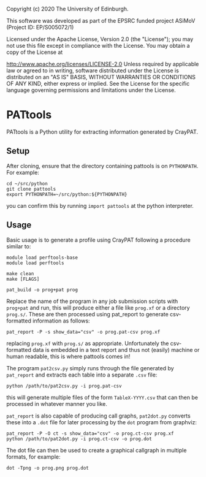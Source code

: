 Copyright (c) 2020 The University of Edinburgh.

This software was developed as part of the
EPSRC funded project ASiMoV (Project ID: EP/S005072/1)

Licensed under the Apache License, Version 2.0 (the "License"); you may not use this file except in
compliance with the License. You may obtain a copy of the License at

http://www.apache.org/licenses/LICENSE-2.0
Unless required by applicable law or agreed to in writing, software distributed under the License is
distributed on an "AS IS" BASIS, WITHOUT WARRANTIES OR CONDITIONS OF ANY KIND, either express or
implied. See the License for the specific language governing permissions and limitations under the
License.

# PATtools

PATtools is a Python utility for extracting information generated by CrayPAT.

## Setup

After cloning, ensure that the directory containing pattools is on `PYTHONPATH`.
For example:

```
cd ~/src/python
git clone pattools
export PYTHONPATH=~/src/python:${PYTHONPATH}
```

you can confirm this by running `import pattools` at the python interpreter.

## Usage

Basic usage is to generate a profile using CrayPAT following a procedure similar to:

```
module load perftools-base
module load perftools

make clean
make [FLAGS]

pat_build -o prog+pat prog
```

Replace the name of the program in any job submission scripts with `prog+pat` and run, this will
produce either a file like `prog.xf` or a directory `prog.s/`.
These are then processed using pat_report to generate csv-formatted information as follows:

```
pat_report -P -s show_data="csv" -o prog.pat-csv prog.xf
```

replacing `prog.xf` with `prog.s/` as appropriate.
Unfortunately the csv-formatted data is embedded in a text report and thus not (easily) machine or
human readable, this is where pattools comes in!

The program `pat2csv.py` simply runs through the file generated by `pat_report` and extracts each
table into a separate `.csv` file:

```
python /path/to/pat2csv.py -i prog.pat-csv
```

this will generate multiple files of the form `TableX-YYYY.csv` that can then be processed in
whatever manner you like.

`pat_report` is also capable of producing call graphs, `pat2dot.py` converts these into a `.dot`
file for later processing by the `dot` program from graphviz:

```
pat_report -P -O ct -s show_data="csv" -o prog.ct-csv prog.xf
python /path/to/pat2dot.py -i prog.ct-csv -o prog.dot
```

The dot file can then be used to create a graphical callgraph in multiple formats, for example:

```
dot -Tpng -o prog.png prog.dot
```
